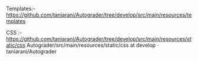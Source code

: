 Templates:-
https://github.com/taniarani/Autograder/tree/develop/src/main/resources/templates

CSS :-
https://github.com/taniarani/Autograder/tree/develop/src/main/resources/static/css
Autograder/src/main/resources/static/css at develop · taniarani/Autograder

